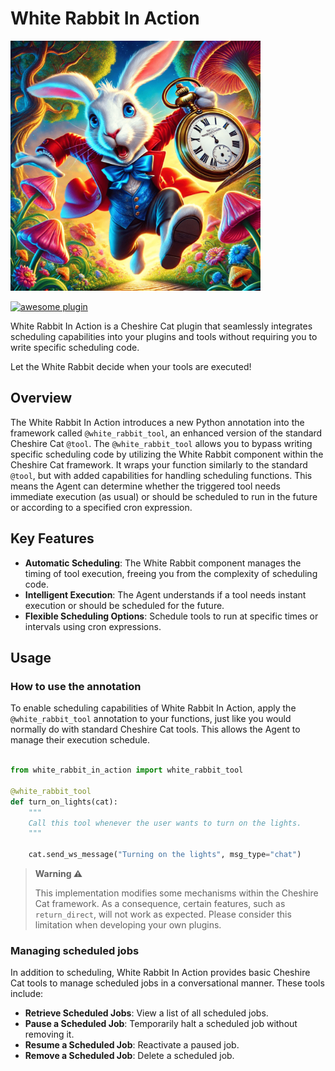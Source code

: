 # White Rabbit In Action

<img src="./assets/white-rabbit-in-action.png" width=400>

[![awesome plugin](https://custom-icon-badges.demolab.com/static/v1?label=&message=awesome+plugin&color=F4F4F5&style=for-the-badge&logo=cheshire_cat_black)](https://)

White Rabbit In Action is a Cheshire Cat plugin that seamlessly integrates scheduling capabilities into your plugins and tools without requiring you to write specific scheduling code.

Let the White Rabbit decide when your tools are executed!

## Overview

The White Rabbit In Action introduces a new Python annotation into the framework called `@white_rabbit_tool`, an enhanced version of the standard Cheshire Cat `@tool`. The `@white_rabbit_tool` allows you to bypass writing specific scheduling code by utilizing the White Rabbit component within the Cheshire Cat framework. It wraps your function similarly to the standard `@tool`, but with added capabilities for handling scheduling functions. This means the Agent can determine whether the triggered tool needs immediate execution (as usual) or should be scheduled to run in the future or according to a specified cron expression.

## Key Features

- **Automatic Scheduling**: The White Rabbit component manages the timing of tool execution, freeing you from the complexity of scheduling code.
- **Intelligent Execution**: The Agent understands if a tool needs instant execution or should be scheduled for the future.
- **Flexible Scheduling Options**: Schedule tools to run at specific times or intervals using cron expressions.

## Usage

### How to use the annotation

To enable scheduling capabilities of White Rabbit In Action, apply the `@white_rabbit_tool` annotation to your functions, just like you would normally do with standard Cheshire Cat tools. This allows the Agent to manage their execution schedule.

```python

from white_rabbit_in_action import white_rabbit_tool

@white_rabbit_tool
def turn_on_lights(cat):
    """
    Call this tool whenever the user wants to turn on the lights.
    """
    
    cat.send_ws_message("Turning on the lights", msg_type="chat")

```

> **Warning ⚠️**
> 
> This implementation modifies some mechanisms within the Cheshire Cat framework. As a consequence, certain features, such as `return_direct`, will not work as expected. Please consider this limitation when developing your own plugins.


### Managing scheduled jobs

In addition to scheduling, White Rabbit In Action provides basic Cheshire Cat tools to manage scheduled jobs in a conversational manner. These tools include:

- **Retrieve Scheduled Jobs**: View a list of all scheduled jobs.
- **Pause a Scheduled Job**: Temporarily halt a scheduled job without removing it.
- **Resume a Scheduled Job**: Reactivate a paused job.
- **Remove a Scheduled Job**: Delete a scheduled job.

